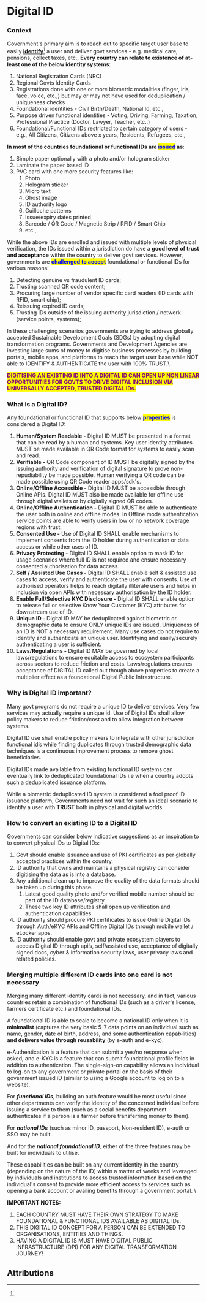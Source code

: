 # Digital ID

### Context

Government's primary aim is to reach out to specific target user base to easily [**identify**](#user-content-fn-1)[^1] a user and deliver govt services - e.g. medical care, pensions, collect taxes, etc., **Every country can relate to existence of at-least one of the below identity systems**:

1. National Registration Cards (NRC)
2. Regional Govts Identity Cards
3. Registrations done with one or more biometric modalities (finger, iris, face, voice, etc.,) but may or may not have used for deduplication / uniqueness checks
4. Foundational identities - Civil Birth/Death, National Id, etc.,
5. Purpose driven functional identities - Voting, Driving, Farming, Taxation, Professional Practice (Doctor, Lawyer, Teacher, etc.,)
6. Foundational/Functional IDs restricted to certain category of users - e.g., All Citizens, Citizens above x years, Residents, Refugees, etc.,

**In most of the countries foundational or functional IDs are **<mark style="color:blue;">**issued**</mark>** as**:

1. Simple paper optionally with a photo and/or hologram sticker&#x20;
2. Laminate the paper based ID
3. PVC card with one more security features like:
   1. Photo
   2. Hologram sticker
   3. Micro text
   4. Ghost image
   5. ID authority logo
   6. Guilloche patterns
   7. Issue/expiry dates printed
   8. Barcode / QR Code / Magnetic Strip / RFID / Smart Chip
   9. etc.,

While the above IDs are enrolled and issued with multiple levels of physical verification, the IDs issued within a jurisdiction do have a **good level of trust and acceptance** within the country to deliver govt services. However, governments are <mark style="color:blue;">**challenged to accept**</mark> foundational or functional IDs for various reasons:

1. Detecting genuine vs fraudulent ID cards;
2. Trusting scanned QR code content;
3. Procuring large number of  vendor specific card readers (ID cards with RFID, smart chip);
4. Reissuing expired ID cards;
5. Trusting IDs outside of the issuing authority jurisdiction / network (service points, systems);

In these challenging scenarios governments are trying to address globally accepted Sustainable Development Goals (SDGs) by adopting digital transformation programs. Governments and Development Agencies are investing large sums of money to digitise business processes by building portals, mobile apps, and platforms to reach the target user base while NOT able to IDENTIFY & AUTHENTICATE the user with 100% TRUST.\


<mark style="color:purple;">**DIGITISING AN EXISTING ID INTO A DIGITAL ID CAN OPEN UP NON LINEAR OPPORTUNITIES FOR GOVTS TO DRIVE DIGITAL INCLUSION VIA UNIVERSALLY ACCEPTED, TRUSTED DIGITAL IDs.**</mark>

### What is a Digital ID?

Any foundational or functional ID that supports below <mark style="color:blue;">**properties**</mark> is considered a Digital ID:

1. **Human/System Readable -** Digital ID MUST be presented in a format that can be read by a human and systems. Key user identity attributes MUST be made available in QR Code format for systems to easily scan and read.
2. **Verifiable -** QR Code component of ID MUST be digitally signed by the issuing authority and verification of digital signature to prove non-repudiability be made possible. Human verifying a QR code can be made possible using QR Code reader apps/sdk's.
3. **Online/Offline Accessible -** Digital ID MUST be accessible through Online APIs. Digital ID MUST also be made available for offline use through digital wallets or by digitally signed QR codes.
4. **Online/Offline Authentication -** Digital ID MUST be able to authenticate the user both in online and offline modes. In Offline mode authentication service points are able to verify users in low or no network coverage regions with trust.
5. **Consented Use -** Use of Digital ID SHALL enable mechanisms to implement consents from the ID holder during authentication or data access or while other uses of ID.
6. **Privacy Protecting -** Digital ID SHALL enable option to mask ID for usage scenarios where full ID is not required and ensure necessary consented authorisation for data access.
7. **Self / Assisted Use Cases -** Digital ID SHALL enable self & assisted use cases to access, verify and authenticate the user with consents. Use of authorised operators helps to reach digitally illiterate users and helps in inclusion via open APIs with necessary authorisation by the ID holder.&#x20;
8. **Enable Full/Selective KYC Disclosure -** Digital ID SHALL enable option to release full or selective Know Your Customer (KYC) attributes for downstream use of ID.
9. **Unique ID -** Digital ID MAY be deduplicated against biometric or demographic data to ensure ONLY unique IDs are issued. Uniqueness of an ID is NOT a necessary requirement. Many use cases do not require to identify and authenticate an unique user. Identifying and easily/securely authenticating a user is sufficient.&#x20;
10. **Laws/Regulations -** Digital ID MAY be governed by local laws/regulations to ensure equitable access to ecosystem participants across sectors to reduce friction and costs. Laws/regulations ensures acceptance of DIGITAL ID called out though above properties to create a multiplier effect as a foundational Digital Public Infrastructure.

### Why is Digital ID important?

Many govt programs do not require a unique ID to deliver services. Very few services may actually require a unique id. Use of Digital IDs shall allow policy makers to reduce friction/cost and to allow integration between systems.

Digital ID use shall enable policy makers to integrate with other jurisdiction functional id’s while finding duplicates through trusted demographic data techniques is a continuous improvement process to remove ghost beneficiaries.

Digital IDs made available from existing functional ID systems can eventually link to deduplicated foundational IDs i.e when a country adopts such a deduplicated issuance platform.

While a biometric deduplicated ID system is considered a fool proof ID issuance platform, Governments need not wait for such an ideal scenario to identify a user with **TRUST** both in physical and digital worlds.&#x20;

### How to convert an existing ID to a Digital ID

Governments can consider below indicative suggestions as an inspiration to to convert physical IDs to Digital IDs:

1. Govt should enable issuance and use of PKI certificates as per globally accepted practices within the country.
2. ID authority that owns and maintains a physical registry can consider digitising the data as is into a database.
3. Any additional clean up to improve the quality of the data formats should be taken up during this phase.
   1. Latest good quality photo and/or verified mobile number should be part of the ID database/registry
   2. These two key ID attributes shall open up verification and authentication capabilities.
4. ID authority should procure PKI certificates to issue Online Digital IDs through Auth/eKYC APIs and Offline Digital IDs through mobile wallet / eLocker apps.
5. ID authority should enable govt and private ecosystem players to access Digital ID through api’s, self/assisted use, acceptance of digitally signed docs, cyber & information security laws, user privacy laws and related policies.

### Merging multiple different ID cards into one card is not necessary

Merging many different identity cards is not necessary, and in fact, various countries retain a combination of functional IDs (such as a driver's license, farmers certificate etc.) and foundational IDs.&#x20;

A foundational ID is able to scale to become a national ID only when it is **minimalist** (captures the very basic 5-7 data points on an individual such as name, gender, date of birth, address, and some authentication capabilities) **and delivers value through reusability** (by e-auth and e-kyc).&#x20;

e-Authentication is a feature that can submit a yes/no response when asked, and e-KYC is a feature that can submit foundational profile fields in addition to authentication. The single-sign-on capability allows an individual to log-on to any government or private portal on the basis of their government issued iD (similar to using a Google account to log on to a website).&#x20;

For _**functional IDs**_, building an auth feature would be most useful since other departments can verify the identity of the concerned individual before issuing a service to them (such as a social benefits department authenticates if a person is a farmer before transferring money to them).&#x20;

For _**national IDs**_ (such as minor ID, passport, Non-resident ID), e-auth or SSO may be built.&#x20;

And for the _**national foundational ID,**_ either of the three features may be built for individuals to utilise.&#x20;

These capabilities can be built on any current identity in the country (depending on the nature of the ID) within a matter of weeks and leveraged by individuals and institutions to access trusted information based on the individual's consent to provide more efficient access to services such as opening a bank account or availing benefits through a government portal.  \


**IMPORTANT NOTES:**&#x20;

1. EACH COUNTRY MUST HAVE THEIR OWN STRATEGY TO MAKE FOUNDATIONAL & FUNCTIONAL IDS AVAILABLE AS DIGITAL IDs.&#x20;
2. THIS DIGITAL ID CONCEPT FOR A PERSON CAN BE EXTENDED TO ORGANISATIONS, ENTITIES AND THINGS.
3. HAVING A DIGITAL ID IS MUST HAVE DIGITAL PUBLIC INFRASTRUCTURE (DPI) FOR ANY DIGITAL TRANSFORMATION JOURNEY!

## Attributions

[^1]: 
